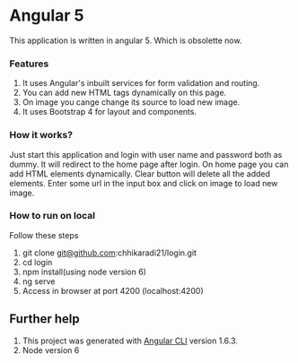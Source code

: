 # Angular 5 
This application is written in angular 5.
Which is obsolette now.

### Features
1. It uses Angular's inbuilt services for form validation and routing.
2. You can add new HTML tags dynamically on this page.
3. On image you cange change its source to load new image.
4. It uses Bootstrap 4 for layout and components.

### How it works?
Just start this application and login with user name and password both as dummy. It will redirect to the home page after login. On home page you can add HTML elements dynamically.
Clear button will delete all the added elements.
Enter some url in the input box and click on image to load new image.

### How to run on local
Follow these steps
1. git clone git@github.com:chhikaradi21/login.git
2. cd login
3. npm install(using node version 6)
4. ng serve
5. Access in browser at port 4200 (localhost:4200)

## Further help
1. This project was generated with [Angular CLI](https://github.com/angular/angular-cli) version 1.6.3.
2. Node version 6
